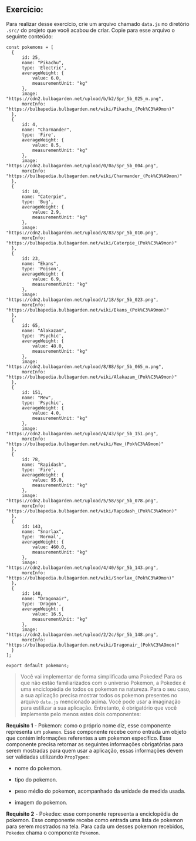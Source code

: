 ##  Exercício:

Para realizar desse exercício, crie um arquivo chamado `data.js` no diretório `.src/` do projeto que você acabou de criar. Copie para esse arquivo o seguinte conteúdo:

```
const pokemons = [
  {
      id: 25,
      name: "Pikachu",
      type: 'Electric',
      averageWeight: {
          value: 6.0,
          measurementUnit: "kg"
      },
      image: "https://cdn2.bulbagarden.net/upload/b/b2/Spr_5b_025_m.png",
      moreInfo: "https://bulbapedia.bulbagarden.net/wiki/Pikachu_(Pok%C3%A9mon)"
  },
  {
      id: 4,
      name: "Charmander",
      type: 'Fire',
      averageWeight: {
          value: 8.5,
          measurementUnit: "kg"
      },
      image: "https://cdn2.bulbagarden.net/upload/0/0a/Spr_5b_004.png",
      moreInfo: "https://bulbapedia.bulbagarden.net/wiki/Charmander_(Pok%C3%A9mon)"
  },
  {
      id: 10,
      name: "Caterpie",
      type: 'Bug',
      averageWeight: {
          value: 2.9,
          measurementUnit: "kg"
      },
      image: "https://cdn2.bulbagarden.net/upload/8/83/Spr_5b_010.png",
      moreInfo: "https://bulbapedia.bulbagarden.net/wiki/Caterpie_(Pok%C3%A9mon)"
  },
  {
      id: 23,
      name: "Ekans",
      type: 'Poison',
      averageWeight: {
          value: 6.9,
          measurementUnit: "kg"
      },
      image: "https://cdn2.bulbagarden.net/upload/1/18/Spr_5b_023.png",
      moreInfo: "https://bulbapedia.bulbagarden.net/wiki/Ekans_(Pok%C3%A9mon)"
  },
  {
      id: 65,
      name: "Alakazam",
      type: 'Psychic',
      averageWeight: {
          value: 48.0,
          measurementUnit: "kg"
      },
      image: "https://cdn2.bulbagarden.net/upload/8/88/Spr_5b_065_m.png",
      moreInfo: "https://bulbapedia.bulbagarden.net/wiki/Alakazam_(Pok%C3%A9mon)"
  },
  {
      id: 151,
      name: "Mew",
      type: 'Psychic',
      averageWeight: {
          value: 4.0,
          measurementUnit: "kg"
      },
      image: "https://cdn2.bulbagarden.net/upload/4/43/Spr_5b_151.png",
      moreInfo: "https://bulbapedia.bulbagarden.net/wiki/Mew_(Pok%C3%A9mon)"
  },
  {
      id: 78,
      name: "Rapidash",
      type: 'Fire',
      averageWeight: {
          value: 95.0,
          measurementUnit: "kg"
      },
      image: "https://cdn2.bulbagarden.net/upload/5/58/Spr_5b_078.png",
      moreInfo: "https://bulbapedia.bulbagarden.net/wiki/Rapidash_(Pok%C3%A9mon)"
  },
  {
      id: 143,
      name: "Snorlax",
      type: 'Normal',
      averageWeight: {
          value: 460.0,
          measurementUnit: "kg"
      },
      image: "https://cdn2.bulbagarden.net/upload/4/40/Spr_5b_143.png",
      moreInfo: "https://bulbapedia.bulbagarden.net/wiki/Snorlax_(Pok%C3%A9mon)"
  },
  {
      id: 148,
      name: "Dragonair",
      type: 'Dragon',
      averageWeight: {
          value: 16.5,
          measurementUnit: "kg"
      },
      image: "https://cdn2.bulbagarden.net/upload/2/2c/Spr_5b_148.png",
      moreInfo: "https://bulbapedia.bulbagarden.net/wiki/Dragonair_(Pok%C3%A9mon)"
  }
];

export default pokemons;
```

> Você vai implementar de forma simplificada uma Pokedex! Para os que não estão familiarizados com o universo Pokemon, a Pokedex é uma enciclopédia de todos os pokemon na natureza. Para o seu caso, a sua aplicação precisa mostrar todos os pokemon presentes no arquivo `data.js` mencionado acima.
> Você pode usar a imaginação para estilizar a sua aplicação. Entretanto, é obrigatório que você implemente pelo menos estes dois componentes:

**Requisito 1** - Pokemon: como o próprio nome diz, esse componente representa um `pokemon`. Esse componente recebe como entrada um objeto que contém informações referentes a um pokemon específico. Esse componente precisa retornar as seguintes informações obrigatórias para serem mostradas para quem usar a aplicação, essas informações devem ser validadas utilizando `PropTypes`:

* nome do pokemon.

* tipo do pokemon.

* peso médio do pokemon, acompanhado da unidade de medida usada.

* imagem do pokemon.

**Requisito 2** - Pokedex: esse componente representa a enciclopédia de pokemon. Esse componente recebe como entrada uma lista de pokemon para serem mostrados na tela. Para cada um desses pokemon recebidos, `Pokedex` chama o componente `Pokemon`.
